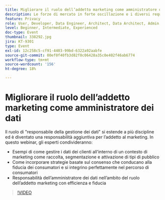```yaml
---
title: Migliorare il ruolo dell’addetto marketing come amministratore dei dati
description: Le forze di mercato in forte oscillazione e i diversi requisiti in materia di privacy dei consumatori possono presentare scenari complessi per l’addetto al marketing digitale. Per mantenere le campagne al giusto livello delle normative, i team di marketing hanno bisogno che le controparti IT abbiano un processo semplificato per garantire il futuro del processo di governance dei dati, che idealmente consenta a tutti di seguire e applicare le regole sull’uso responsabile dei dati dei consumatori. Ascolta le considerazioni di Adobe e di Scotiabank Digital sulla gestione responsabile dei dati.
feature: Privacy
role: User, Developer, Data Engineer, Architect, Data Architect, Admin, Leader
level: Beginner, Intermediate, Experienced
doc-type: Event
thumbnail: 338292.jpg
jira: KT-9301
type: Event
exl-id: 12c258c5-cf91-4403-99bd-6322a92aabfe
source-git-commit: 00ef0f40fb3d82f0c06428a35c0e402f46ab6774
workflow-type: tm+mt
source-wordcount: '156'
ht-degree: 18%

---
```


# Migliorare il ruolo dell’addetto marketing come amministratore dei dati

Il ruolo di &quot;responsabile della gestione dei dati&quot; si estende a più discipline ed è diventato una responsabilità aggiuntiva per l’addetto al marketing. In questo webinar, gli esperti condivideranno:

* Esempi di come gestire i dati dei clienti all’interno di un contesto di marketing come raccolta, segmentazione e attivazione di tipi di pubblico
* Come incorporare strategie basate sul consenso che conducano alla fiducia dei consumatori e si integrino perfettamente nel percorso di consumatori
* Responsabilità dell’amministratore dei dati nell’ambito del ruolo dell’addetto marketing con efficienza e fiducia

>[!VIDEO](https://video.tv.adobe.com/v/338292/?learn=on)
